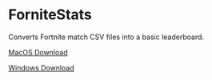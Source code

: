 # ForniteStats

Converts Fortnite match CSV files into a basic leaderboard.


[MacOS Download](https://drive.google.com/open?id=1ZfioK4fsaUPeYW1DA6XvH7pZfwUkfXcx "MacOS")

[Windows Download](https://drive.google.com/open?id=15JMf_EWAWPX5nhjHQ2-m1DkngbsN7zq8 "Windows")
